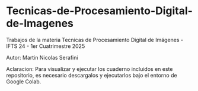 # Tecnicas-de-Procesamiento-Digital-de-Imagenes
Trabajos de la materia Tecnicas de Procesamiento Digital de Imágenes - IFTS 24 - 1er Cuatrimestre 2025

Autor: Martin Nicolas Serafini

Aclaracion: Para visualizar y ejecutar los cuaderno incluidos en este repositorio, es necesario descargalos y ejecutarlos bajo el entorno de Google Colab.
